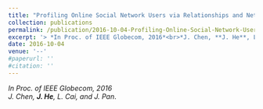 ```yaml
---
title: "Profiling Online Social Network Users via Relationships and Network Characteristics"
collection: publications
permalink: /publication/2016-10-04-Profiling-Online-Social-Network-Users/
excerpt: '> *In Proc. of IEEE Globecom, 2016*<br>*J. Chen, **J. He**, L. Cai, and J. Pan*.'
date: 2016-10-04
venue: '--'
#paperurl: ''
#citation: ''
---
```

*In Proc. of IEEE Globecom, 2016*  
*J. Chen, **J. He**, L. Cai, and J. Pan*.